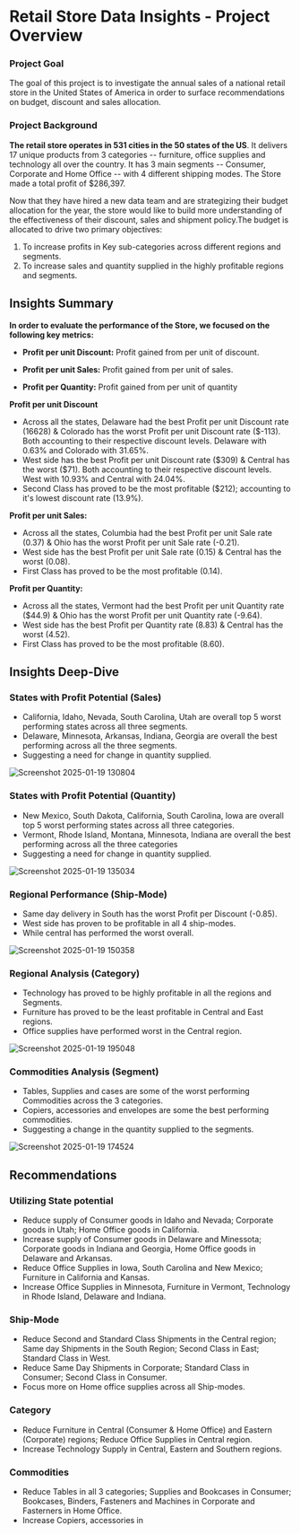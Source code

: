 # Retail Store Data Insights - Project Overview
### Project Goal ###
The goal of this project is to investigate the annual sales of a national retail store in the United States of America in order to surface recommendations on budget, discount and sales allocation.
### Project Background ###
**The retail store operates in 531 cities in the 50 states of the US**. It delivers 17 unique products from 3 categories -- furniture, office supplies and technology all over the country. It has 3 main segments -- Consumer, Corporate and Home Office -- with 4 different shipping modes. The Store made a total profit of $286,397.

Now that they have hired a new data team and are strategizing their budget allocation for the year, the store would like to build more understanding of the effectiveness of their discount, sales and shipment policy.The budget is allocated to drive two primary objectives: 
1) To increase profits in Key sub-categories across different regions and segments.
2) To increase sales and quantity supplied in the highly profitable regions and segments.

## Insights Summary ##
**In order to evaluate the performance of the Store, we focused on the following key metrics:**

  - **Profit per unit Discount:** Profit gained from per unit of discount.
  
  - **Profit per unit Sales:** Profit gained from per unit of sales.
  
  - **Profit per Quantity:** Profit gained from per unit of quantity

 **Profit per unit Discount**
 - Across all the states, Delaware had the best Profit per unit Discount rate (16628) & Colorado has the worst Profit per unit Discount rate ($-113). Both accounting to their respective discount levels. Delaware with 0.63% and Colorado with 31.65%.
 - West side has the best Profit per unit Discount rate ($309) & Central has the worst ($71). Both accounting to their respective discount levels. West with 10.93% and Central with 24.04%.
- Second Class has proved to be the most profitable ($212); accounting to it's lowest discount rate (13.9%).

**Profit per unit Sales:**
- Across all the states, Columbia had the best Profit per unit Sale rate (0.37) & Ohio has the worst Profit per unit Sale rate (-0.21).
- West side has the best Profit per unit Sale rate (0.15) & Central has the worst (0.08).
- First Class has proved to be the most profitable (0.14).

**Profit per Quantity:**
- Across all the states, Vermont had the best Profit per unit Quantity rate ($44.9) & Ohio has the worst Profit per unit Quantity rate (-9.64).
- West side has the best Profit per Quantity rate (8.83) & Central has the worst (4.52).
- First Class has proved to be the most profitable (8.60).

## Insights Deep-Dive ##

### States with Profit Potential (Sales) ###
- California, Idaho, Nevada, South Carolina, Utah are overall top 5 worst performing states across all three segments.
- Delaware, Minnesota, Arkansas, Indiana, Georgia are overall the best performing across all the three segments.
- Suggesting a need for change in quantity supplied.
    
![Screenshot 2025-01-19 130804](https://github.com/user-attachments/assets/c1582c75-8300-4d76-a7fe-660fc1689a87)

### States with Profit Potential (Quantity) ###
- New Mexico, South Dakota, California, South Carolina, Iowa are overall top 5 worst performing states across all three categories.
- Vermont, Rhode Island, Montana, Minnesota, Indiana are overall the best performing across all the three categories
- Suggesting a need for change in quantity supplied.

![Screenshot 2025-01-19 135034](https://github.com/user-attachments/assets/13f2856a-23e3-4fc7-a696-6d7fe32fff30)

### Regional Performance (Ship-Mode) ###
- Same day delivery in South has the worst Profit per Discount (-0.85).
- West side has proven to be profitable in all 4 ship-modes.
- While central has performed the worst overall.

![Screenshot 2025-01-19 150358](https://github.com/user-attachments/assets/2007cb51-afb8-400e-a220-459fb8764c48)

### Regional Analysis (Category) ###
- Technology has proved to be highly profitable in all the regions and Segments.
- Furniture has proved to be the least profitable in Central and East regions.
- Office supplies have performed worst in the Central region.
  
![Screenshot 2025-01-19 195048](https://github.com/user-attachments/assets/94963d1c-b0ec-43ed-a893-90d683be639b)
  
### Commodities Analysis (Segment) ###
- Tables, Supplies and cases are some of the worst performing Commodities across the 3 categories.
- Copiers, accessories and envelopes are some the best performing commodities.
- Suggesting a change in the quantity supplied to the segments.

![Screenshot 2025-01-19 174524](https://github.com/user-attachments/assets/76721c59-0b7f-492d-a24c-dec1e2a5c306)

## Recommendations ##

### Utilizing State potential ###
- Reduce supply of Consumer goods in Idaho and Nevada; Corporate goods in Utah; Home Office goods in California.
- Increase supply of Consumer goods in Delaware and Minessota; Corporate goods in Indiana and Georgia, Home Office goods in Delaware and Arkansas.
- Reduce Office Supplies in Iowa, South Carolina and New Mexico; Furniture in California and Kansas.
- Increase Office Supplies in Minnesota, Furniture in Vermont, Technology in Rhode Island, Delaware and Indiana. 

### Ship-Mode ###
- Reduce Second and Standard Class Shipments in the Central region; Same day Shipments in the South Region; Second Class in East; Standard Class in West.
- Reduce Same Day Shipments in Corporate; Standard Class in Consumer; Second Class in Consumer.
- Focus more on Home office supplies across all Ship-modes.
 
### Category ###
- Reduce Furniture in Central (Consumer & Home Office) and Eastern (Corporate) regions; Reduce Office Supplies in Central region.
- Increase Technology Supply in Central, Eastern and Southern regions.

### Commodities ###
- Reduce Tables in all 3 categories; Supplies and Bookcases in Consumer; Bookcases, Binders, Fasteners and Machines in Corporate and Fasterners in Home Office.
- Increase Copiers, accessories in 


